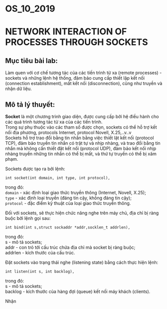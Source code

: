 # OS_10_2019
# NETWORK INTERACTION OF PROCESSES THROUGH SOCKETS  
## Mục tiêu bài lab:  
Làm quen với cơ chế tương tác của các tiến trình từ xa (remote processes) - sockets và những lệnh hệ thống, đảm bảo cung cấp thiết lập kết nối (connection establishment), mất kết nối (disconnection), cũng như truyền và nhận dữ liệu.  
## Mô tả lý thuyết:  
**Socket** là một chương trình giao diện, được cung cấp bởi hệ điều hành cho các quá trình tương tác từ xa của các tiến trình.  
Trong sự phụ thuộc vào các tham số được chọn, sockets có thể hỗ trợ kết nối địa phương, protocols Internet, protocol Novell, X.25,..v..v  
Sockets hỗ trợ trao đổi bằng tin nhắn bằng việc thiết lật kết nối (protocol TCP), đảm bảo truyền tin nhắn có trật tự và nhịp nhàng, và trao đổi bằng tin nhắn mà không cần thiết đặt kết nối (protocol UDP), đảm bảo kết nối nhịp nhàng truyền những tin nhắn có thể bị mất, và thứ tự truyền có thể bị xâm phạm.  

Sockets được tạo ra bởi lệnh:   
````
int socket(int domain, int type, int protocol),
````
trong đó:  
`domain` - xác định loại giao thức truyền thông (Internet, Novell, X.25);   
`type` - xác định loại truyền (đáng tin cậy, không đáng tin cậy);  
`protocol` - đặc điểm kỹ thuật của loại giao thức truyền thông.  

Đối với sockets, sẽ thực hiện chức năng nghe trên máy chủ, địa chỉ bị ràng buộc bởi lệnh gọi sau:  
````
int bind(int s,struct sockaddr *addr,socklen_t addrlen),
````
trong đó:  
s - mô tả sockets;  
addr - con trỏ tới cấu trúc chứa địa chỉ mà socket bị ràng buộc;  
addrlen - kích thước của cấu trúc.  

Đặt sockets vào trạng thái nghe (listening state) bằng cách thực hiện lệnh:  
````
int listen(int s, int backlog),
````
trong đó:  
s - mô tả sockets;  
backlog - kích thước của hàng đợi (queue) kết nối máy khách (clients).  

Nhận 



